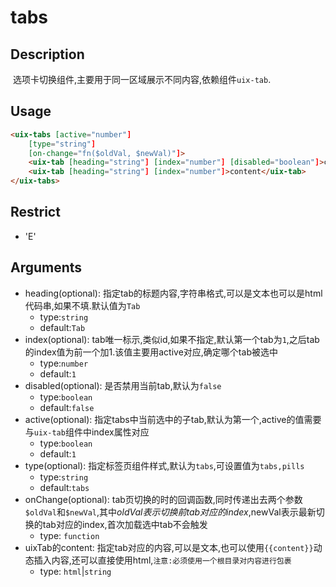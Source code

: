 # tabs

## Description

 选项卡切换组件,主要用于同一区域展示不同内容,依赖组件`uix-tab`.  

## Usage

``` html
<uix-tabs [active="number"]
    [type="string"]
    [on-change="fn($oldVal, $newVal)"]>
    <uix-tab [heading="string"] [index="number"] [disabled="boolean"]>content</uix-tab>
    <uix-tab [heading="string"] [index="number"]>content</uix-tab>
</uix-tabs>
```


## Restrict
- 'E'

## Arguments
- heading(optional): 指定tab的标题内容,字符串格式,可以是文本也可以是html代码串,如果不填.默认值为`Tab`
    - type:`string`
    - default:`Tab` 
- index(optional): tab唯一标示,类似id,如果不指定,默认第一个tab为`1`,之后tab的index值为前一个加1.该值主要用active对应,确定哪个tab被选中
    - type:`number`
    - default:`1`   
- disabled(optional): 是否禁用当前tab,默认为`false`
    - type:`boolean`
    - default:`false`
- active(optional): 指定tabs中当前选中的子tab,默认为第一个,active的值需要与`uix-tab`组件中index属性对应
    - type:`boolean`
    - default:`1`
- type(optional): 指定标签页组件样式,默认为`tabs`,可设置值为`tabs,pills`
    - type:`string`
    - default:`tabs`
- onChange(optional): tab页切换的时的回调函数,同时传递出去两个参数`$oldVal`和`$newVal`,其中$oldVal表示切换前tab对应的index,$newVal表示最新切换的tab对应的index,首次加载选中tab不会触发
    - type: `function`
- uixTab的content: 指定tab对应的内容,可以是文本,也可以使用`{{content}}`动态插入内容,还可以直接使用html,`注意:必须使用一个根目录对内容进行包裹`
    - type: `html`|`string`



